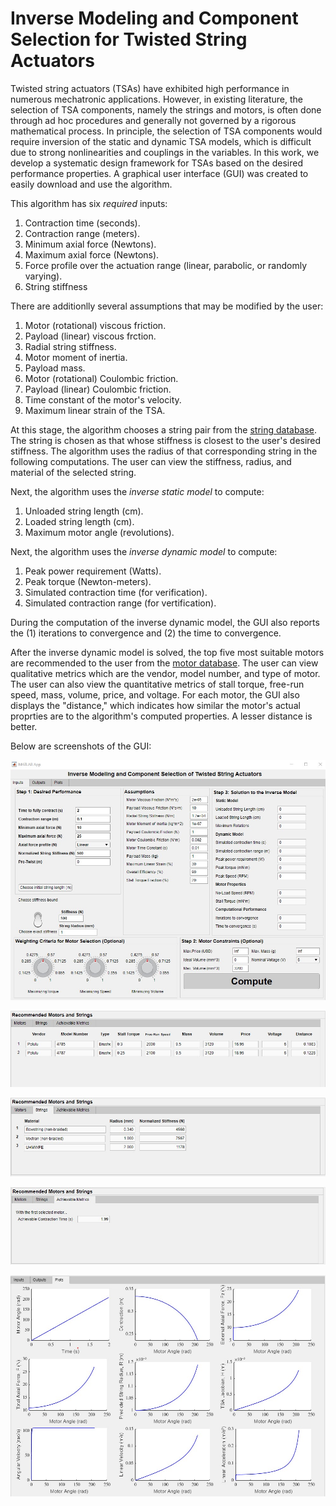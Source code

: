 # Inverse Modeling and Component Selection for Twisted String Actuators

Twisted string actuators (TSAs) have exhibited high performance in numerous mechatronic applications. However, in existing literature, the selection of TSA components, namely the strings and motors, is often done through ad hoc procedures and generally not governed by a rigorous mathematical process. In principle, the selection of TSA components would require inversion of the static and dynamic TSA models, which is difficult due to strong nonlinearities and couplings in the variables. In this work, we develop a systematic design framework for TSAs based on the desired performance properties. A graphical user interface (GUI) was created to easily download and use the algorithm.

This algorithm has six *required* inputs:

1. Contraction time (seconds).
2. Contraction range (meters).
3. Minimum axial force (Newtons).
4. Maximum axial force (Newtons).
5. Force profile over the actuation range (linear, parabolic, or randomly varying).
6. String stiffness

There are additionlly several assumptions that may be modified by the user:

1. Motor (rotational) viscous friction.
2. Payload (linear) viscous frction.
3. Radial string stiffness.
4. Motor moment of inertia.
5. Payload mass.
6. Motor (rotational) Coulombic friction.
7. Payload (linear) Coulombic friction.
8. Time constant of the motor's velocity.
9. Maximum linear strain of the TSA.

At this stage, the algorithm chooses a string pair from the [string database](https://github.com/UNR-Smart-Robotics-Lab/TSA-Design-Algorithm-GUI/blob/main/string_database.xlsx). The string is chosen as that whose stiffness is closest to the user's desired stiffness. The algorithm uses the radius of that corresponding string in the following computations. The user can view the stiffness, radius, and material of the selected string.

Next, the algorithm uses the *inverse static model* to compute:

1. Unloaded string length (cm).
2. Loaded string length (cm).
3. Maximum motor angle (revolutions).

Next, the algorithm uses the *inverse dynamic model* to compute:

1. Peak power requirement (Watts).
2. Peak torque (Newton-meters).
3. Simulated contraction time (for verification).
4. Simulated contraction range (for vertification).

During the computation of the inverse dynamic model, the GUI also reports the (1) iterations to convergence and (2) the time to convergence.

After the inverse dynamic model is solved, the top five most suitable motors are recommended to the user from the [motor database](https://github.com/UNR-Smart-Robotics-Lab/TSA-Design-Algorithm-GUI/blob/main/tsa-design-algorithm/TSADB.xlsx). The user can view qualitative metrics which are the vendor, model number, and type of motor. The user can also view the quantitative metrics of stall torque, free-run speed, mass, volume, price, and voltage. For each motor, the GUI also displays the "distance," which indicates how similar the motor's actual proprties are to the algorithm's computed properties. A lesser distance is better.

Below are screenshots of the GUI:

![GUI 1](img/gui1.jpg)

![GUI 2](img/gui2.jpg)

![GUI 3](img/gui3.jpg)

![GUI 4](img/gui4.jpg)

![GUI 5](img/gui5.jpg)
